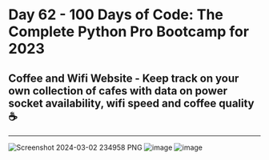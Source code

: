 # Day 62 - 100 Days of Code: The Complete Python Pro Bootcamp for 2023

## Coffee and Wifi Website - Keep track on your own collection of cafes with data on power socket availability, wifi speed and coffee quality ☕
---

![Screenshot 2024-03-02 234958 PNG](https://github.com/CristinaAlina/coffee-and-wifi/assets/148490551/09f46843-2df1-42bd-8de7-8a2f3ec1ff65)
![image](https://github.com/CristinaAlina/coffee-and-wifi/assets/148490551/7dc0082a-d88d-451e-a013-032de69ccd08)
![image](https://github.com/CristinaAlina/coffee-and-wifi/assets/148490551/f9818c34-640b-4f72-a349-0c433e8e0e18)


